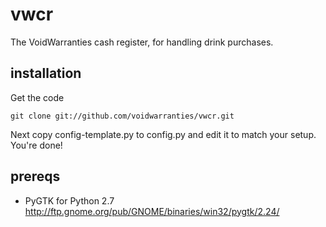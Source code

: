 vwcr
====

The VoidWarranties cash register, for handling drink purchases.

installation
------------

Get the code

    git clone git://github.com/voidwarranties/vwcr.git

Next copy config-template.py to config.py and edit it to match your setup.
You're done!

prereqs
-------

* PyGTK for Python 2.7 http://ftp.gnome.org/pub/GNOME/binaries/win32/pygtk/2.24/
